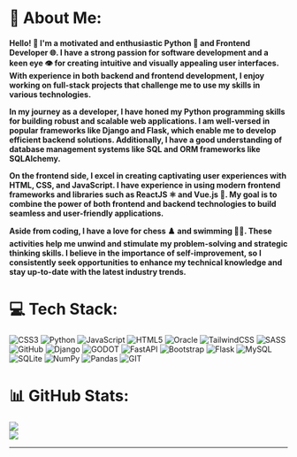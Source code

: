 # 💫 About Me:
<h4> Hello! 👋 I'm a motivated and enthusiastic Python 🐍 and Frontend Developer 🌐. I have a strong passion for software development and a keen eye 👁️ for creating intuitive and visually appealing user interfaces. With experience in both backend and frontend development, I enjoy working on full-stack projects that challenge me to use my skills in various technologies.

In my journey as a developer, I have honed my Python programming skills for building robust and scalable web applications. I am well-versed in popular frameworks like Django and Flask, which enable me to develop efficient backend solutions. Additionally, I have a good understanding of database management systems like SQL and ORM frameworks like SQLAlchemy.

On the frontend side, I excel in creating captivating user experiences with HTML, CSS, and JavaScript. I have experience in using modern frontend frameworks and libraries such as ReactJS ⚛️ and Vue.js 🌅. My goal is to combine the power of both frontend and backend technologies to build seamless and user-friendly applications.

Aside from coding, I have a love for chess ♟️ and swimming 🏊‍♀️. These activities help me unwind and stimulate my problem-solving and strategic thinking skills. I believe in the importance of self-improvement, so I consistently seek opportunities to enhance my technical knowledge and stay up-to-date with the latest industry trends. </h4>


# 💻 Tech Stack:
![CSS3](https://img.shields.io/badge/css3-%231572B6.svg?style=for-the-badge&logo=css3&logoColor=white) ![Python](https://img.shields.io/badge/python-3670A0?style=for-the-badge&logo=python&logoColor=ffdd54) ![JavaScript](https://img.shields.io/badge/javascript-%23323330.svg?style=for-the-badge&logo=javascript&logoColor=%23F7DF1E) ![HTML5](https://img.shields.io/badge/html5-%23E34F26.svg?style=for-the-badge&logo=html5&logoColor=white) ![Oracle](https://img.shields.io/badge/Oracle-F80000?style=for-the-badge&logo=oracle&logoColor=white) ![TailwindCSS](https://img.shields.io/badge/tailwindcss-%2338B2AC.svg?style=for-the-badge&logo=tailwind-css&logoColor=white) ![SASS](https://img.shields.io/badge/SASS-hotpink.svg?style=for-the-badge&logo=SASS&logoColor=white) ![GitHub](https://img.shields.io/badge/GitHub-%23121011.svg?style=for-the-badge&logo=github&logoColor=white) ![Django](https://img.shields.io/badge/django-%23092E20.svg?style=for-the-badge&logo=django&logoColor=white) ![GODOT](https://img.shields.io/badge/godot-3582bb.svg?style=for-the-badge&logo=godot-engine&logoColor=white) ![FastAPI](https://img.shields.io/badge/FastAPI-005571?style=for-the-badge&logo=fastapi) ![Bootstrap](https://img.shields.io/badge/bootstrap-%23563D7C.svg?style=for-the-badge&logo=bootstrap&logoColor=white) ![Flask](https://img.shields.io/badge/flask-%23000.svg?style=for-the-badge&logo=flask&logoColor=white) ![MySQL](https://img.shields.io/badge/mysql-%2300f.svg?style=for-the-badge&logo=mysql&logoColor=white) ![SQLite](https://img.shields.io/badge/sqlite-%2307405e.svg?style=for-the-badge&logo=sqlite&logoColor=white) ![NumPy](https://img.shields.io/badge/numpy-%23013243.svg?style=for-the-badge&logo=numpy&logoColor=white) ![Pandas](https://img.shields.io/badge/pandas-%23150458.svg?style=for-the-badge&logo=pandas&logoColor=white) ![GIT](https://img.shields.io/badge/Git-fc6d26?style=for-the-badge&logo=git&logoColor=white)
# 📊 GitHub Stats:
![](https://github-readme-streak-stats.herokuapp.com/?user=yossefsabry&theme=tokyonight&hide_border=false)<br/>
![](https://github-readme-stats.vercel.app/api/top-langs/?username=yossefsabry&theme=tokyonight&hide_border=false&include_all_commits=true&count_private=true&layout=compact)

---

